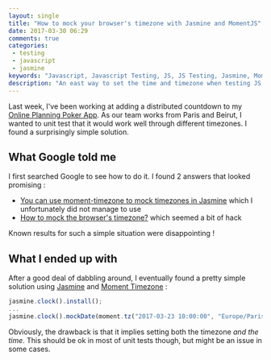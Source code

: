 ```yaml
---
layout: single
title: "How to mock your browser's timezone with Jasmine and MomentJS"
date: 2017-03-30 06:29
comments: true
categories:
 - testing
 - javascript
 - jasmine
keywords: "Javascript, Javascript Testing, JS, JS Testing, Jasmine, MomentJS, Moment Timezone, Timezone"
description: "An east way to set the time and timezone when testing JS with Jasmine"
---
```

Last week, I've been working at adding a distributed countdown to my [Online Planning Poker App](https://github.com/philou/planning-poker). As our team works from Paris and Beirut, I wanted to unit test that it would work well through different timezones. I found a surprisingly simple solution.

## What Google told me

I first searched Google to see how to do it. I found 2 answers that looked promising :

* [You can use moment-timezone to mock timezones in Jasmine](https://balanceiskey.github.io/2016/01/27/mocking-timezones.html) which I unfortunately did not manage to use
* [How to mock the browser's timezone?](http://stackoverflow.com/questions/12220717/how-to-mock-the-browsers-timezone) which seemed a bit of hack

Known results for such a simple situation were disappointing !

## What I ended up with

After a good deal of dabbling around, I eventually found a pretty simple solution using [Jasmine](https://jasmine.github.io/) and [Moment Timezone](https://momentjs.com/timezone/) :

```javascript
jasmine.clock().install();
...
jasmine.clock().mockDate(moment.tz("2017-03-23 10:00:00", "Europe/Paris").toDate())
```

Obviously, the drawback is that it implies setting both the timezone *and the time*. This should be ok in most of unit tests though, but might be an issue in some cases.
